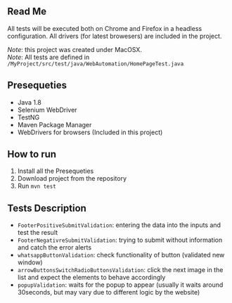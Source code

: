 ## Read Me

All tests will be executed both on Chrome and Firefox in a headless configuration.
All drivers (for latest browesers) are included in the project.

_Note_: this project was created under MacOSX.<br/>
_Note_: All tests are defined in `/MyProject/src/test/java/WebAutomation/HomePageTest.java`

## Presequeties
- Java 1.8
- Selenium WebDriver
- TestNG
- Maven Package Manager
- WebDrivers for browsers (Included in this project)

## How to run
1. Install all the Presequeties
2. Download project from the repository
3. Run `mvn test`

## Tests Description
- `FooterPositiveSubmitValidation`: entering the data into the inputs and test the result
- `FooterNegativreSubmitValidation`: trying to submit without information and catch the error alerts
- `whatsappButtonValidation`: check functionality of button (validated new window)
- `arrowButtonsSwitchRadioButtonsValidation`: click the next image in the list and expect the elements to behave accordingly
- `popupValidation`: waits for the popup to appear (usually it waits around 30seconds, but may vary due to different logic by the website)
